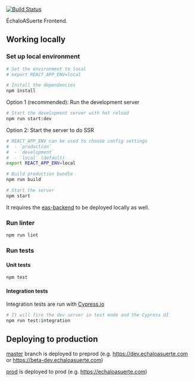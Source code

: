 [![Build Status](https://travis-ci.org/etcaterva/eas-frontend.svg?branch=master)](https://travis-ci.org/etcaterva/eas-frontend)

ÉchaloASuerte Frontend.

## Working locally

### Set up local environment

```bash
# Set the environment to local
# export REACT_APP_ENV=local

# Install the dependencies
npm install
```

Option 1 (recommended): Run the development server

```bash
# Start the development server with hot reload
npm run start:dev
```

Option 2: Start the server to do SSR

```bash
# REACT_APP_ENV can be used to choose config settings
#  - `production`
#  - `development`
#  - `local` (default)
export REACT_APP_ENV=local

# Build production bundle
npm run build

# Start the server
npm start
```

It requires the [eas-backend](https://github.com/etcaterva/eas-backend) to be deployed locally as well.

### Run linter

```bash
npm run lint
```

### Run tests

#### Unit tests

```bash
npm test
```

#### Integration tests

Integration tests are run with [Cypress.io](https://www.cypress.io/)

```bash
# It will fire the dev server in test mode and the Cypress UI
npm run test:integration
```

## Deploying to production

[master](https://github.com/etcaterva/eas-frontend/tree/master) branch is deployed to preprod (e.g. https://dev.echaloasuerte.com or https://beta-dev.echaloasuerte.com)

[prod](https://github.com/etcaterva/eas-frontend/tree/prod) is deployed to prod (e.g. https://echaloasuerte.com)
